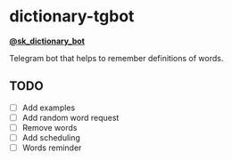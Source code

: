 # dictionary-tgbot

**[@sk_dictionary_bot](https://t.me/sk_dictionary_bot)**

Telegram bot that helps to remember definitions of words.

## TODO

- [ ] Add examples
- [ ] Add random word request
- [ ] Remove words
- [ ] Add scheduling
- [ ] Words reminder
